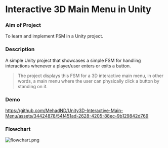 # Interactive 3D Main Menu in Unity

### Aim of Project

To learn and implement FSM in a Unity project.

### Description

A simple Unity project that showcases a simple FSM for handling interactions whenever a player/user enters or exits a button. 

> The project displays this FSM for a 3D interactive main menu, in other words, a main menu where the user can physically click a button by standing on it. 

### Demo

https://github.com/MehadND/Unity3D-Interactive-Main-Menu/assets/34424878/54f451ad-2628-4205-88ec-9b129842d769

### Flowchart

![flowchart.png](./flowchart.png)
